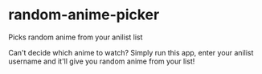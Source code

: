 # random-anime-picker 
Picks random anime from your anilist list

Can't decide which anime to watch? Simply run this app, enter your anilist username and it'll give you random anime from your list!
